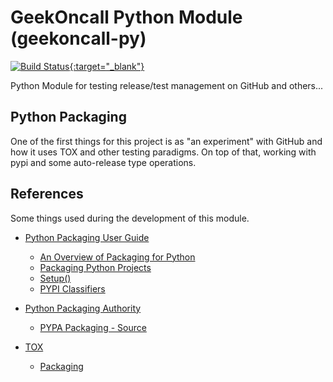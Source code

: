 # GeekOncall Python Module (geekoncall-py)

[![Build Status](https://app.travis-ci.com/russellvt/geekoncall-py.svg?branch=master){:target="_blank"}](https://app.travis-ci.com/russellvt/geekoncall-py)

Python Module for testing release/test management on GitHub and others...

## Python Packaging

One of the first things for this project is as "an experiment" with GitHub
and how it uses TOX and other testing paradigms. On top of that, working
with pypi and some auto-release type operations.

## References

Some things used during the development of this module.

* [Python Packaging User Guide](https://packaging.python.org/en/latest/)
  - [An Overview of Packaging for Python](https://packaging.python.org/en/latest/overview/)
  - [Packaging Python Projects](https://packaging.python.org/en/latest/tutorials/packaging-projects/)
  - [Setup()](https://setuptools.readthedocs.io/en/latest/userguide/declarative_config.html)
  - [PYPI Classifiers](https://pypi.org/classifiers/)


* [Python Packaging Authority](https://www.pypa.io/en/latest/)
  - [PYPA Packaging - Source](https://github.com/pypa/packaging.python.org)


* [TOX](https://tox.wiki/en/latest/)
  - [Packaging](https://tox.wiki/en/latest/example/package.html)
